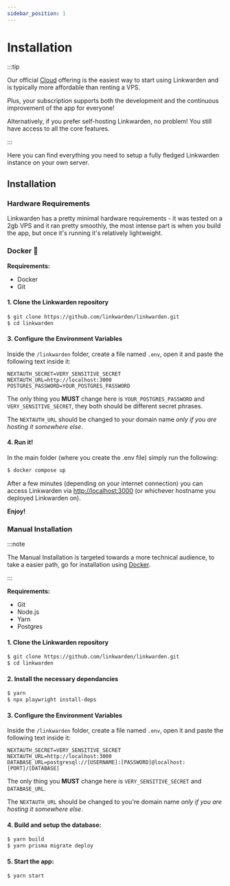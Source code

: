 ```yaml
---
sidebar_position: 1
---
```


# Installation

:::tip

Our official [Cloud](https://linkwarden.app/#pricing) offering is the easiest way to start using Linkwarden and is typically more affordable than renting a VPS.

Plus, your subscription supports both the development and the continuous improvement of the app for everyone!

Alternatively, if you prefer self-hosting Linkwarden, no problem! You still have access to all the core features.

:::

Here you can find everything you need to setup a fully fledged Linkwarden instance on your own server.

## Installation

### Hardware Requirements

Linkwarden has a pretty minimal hardware requirements - it was tested on a 2gb VPS and it ran pretty smoothly, the most intense part is when you build the app, but once it's running it's relatively lightweight.

### Docker 🐋

**Requirements:**

- Docker
- Git

#### 1. Clone the Linkwarden repository

```bash
$ git clone https://github.com/linkwarden/linkwarden.git
$ cd linkwarden
```

#### 3. Configure the Environment Variables

Inside the `/linkwarden` folder, create a file named `.env`, open it and paste the following text inside it:

```
NEXTAUTH_SECRET=VERY_SENSITIVE_SECRET
NEXTAUTH_URL=http://localhost:3000
POSTGRES_PASSWORD=YOUR_POSTGRES_PASSWORD
```

The only thing you **MUST** change here is `YOUR_POSTGRES_PASSWORD` and `VERY_SENSITIVE_SECRET`, they both should be different secret phrases.

The `NEXTAUTH_URL` should be changed to your domain name _only if you are hosting it somewhere else_.

#### 4. Run it!

In the main folder (where you create the .env file) simply run the following:

```bash
$ docker compose up
```

After a few minutes (depending on your internet connection) you can access Linkwarden via [http://localhost:3000](http://localhost:3000) (or whichever hostname you deployed Linkwarden on).

**Enjoy!**

### Manual Installation

:::note

The Manual Installation is targeted towards a more technical audience, to take a easier path, go for installation using [Docker](/self-hosting/installation#docker-).

:::

**Requirements:**

- Git
- Node.js
- Yarn
- Postgres

#### 1. Clone the Linkwarden repository

```bash
$ git clone https://github.com/linkwarden/linkwarden.git
$ cd linkwarden
```

#### 2. Install the necessary dependancies

```bash
$ yarn
$ npx playwright install-deps
```

#### 3. Configure the Environment Variables

Inside the `/linkwarden` folder, create a file named `.env`, open it and paste the following text inside it:

```
NEXTAUTH_SECRET=VERY_SENSITIVE_SECRET
NEXTAUTH_URL=http://localhost:3000
DATABASE_URL=postgresql://[USERNAME]:[PASSWORD]@localhost:[PORT]/[DATABASE]
```

The only thing you **MUST** change here is `VERY_SENSITIVE_SECRET` and `DATABASE_URL`.

The `NEXTAUTH_URL` should be changed to you're domain name _only if you are hosting it somewhere else_.

#### 4. Build and setup the database:

```bash
$ yarn build
$ yarn prisma migrate deploy
```

#### 5. Start the app:

```bash
$ yarn start
```

